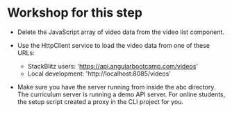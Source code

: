 # Workshop for this step

* Delete the JavaScript array of video data from the video list component.

* Use the HttpClient service to load the video data from one of these URLs:
  * StackBlitz users: 'https://api.angularbootcamp.com/videos'
  * Local development: 'http://localhost:8085/videos'

* Make sure you have the server running from inside the abc directory. The
  curriculum server is running a demo API server. For online students, the
  setup script created a proxy in the CLI project for you.
